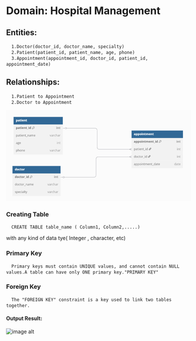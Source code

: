 # Domain: Hospital Management
## Entities: 
      1.Doctor(doctor_id, doctor_name, specialty)
      2.Patient(patient_id, patient_name, age, phone)
      3.Appointment(appointment_id, doctor_id, patient_id, appointment_date)
## Relationships:
      1.Patient to Appointment
      2.Doctor to Appointment
![image alt](https://github.com/Dharanish-24/30-Days-Sql-Internship/blob/main/Screenshot%202025-06-23%20174816.png?raw=true)

### Creating Table
      CREATE TABLE table_name ( Column1, Column2,.....)
with any kind of data tye( Integer , character, etc)

### Primary Key
      Primary keys must contain UNIQUE values, and cannot contain NULL values.A table can have only ONE primary key."PRIMARY KEY"

### Foreign Key
      The "FOREIGN KEY" constraint is a key used to link two tables together.

#### Output Result:
![image alt](https://github.com/Dharanish-24/Day01_Sql_Internship/blob/main/Screenshot%202025-06-23%20181324.png)
      
